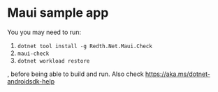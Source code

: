 # Maui sample app

You you may need to run:

1. `dotnet tool install -g Redth.Net.Maui.Check`
2. `maui-check`
3. `dotnet workload restore`
   
, before being able to build and run.
Also check https://aka.ms/dotnet-androidsdk-help
